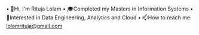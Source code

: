  • 👋Hi, I'm Rituja Lolam
 • 🎓Completed my Masters in Information Systems
 • 👀Interested in Data Engineering, Analytics and Cloud
 • 📫How to reach me: lolamrituja@gmail.com

<!--
**Ritujauni/Ritujauni** is a ✨ _special_ ✨ repository because its `README.md` (this file) appears on your GitHub profile.

Here are some ideas to get you started:

- 🔭 I’m currently working on ...
- 🌱 I’m currently learning ...
- 👯 I’m looking to collaborate on ...
- 🤔 I’m looking for help with ...
- 💬 Ask me about ...
- 📫 How to reach me: ...
- 😄 Pronouns: ...
- ⚡ Fun fact: ...
-->

